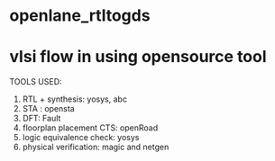 # openlane_rtltogds
# vlsi flow in using opensource tool
TOOLS USED: 
  1. RTL + synthesis: yosys, abc
  2. STA : opensta
  3. DFT: Fault
  4. floorplan placement CTS: openRoad
  5. logic equivalence check: yosys 
  6. physical verification: magic and netgen
